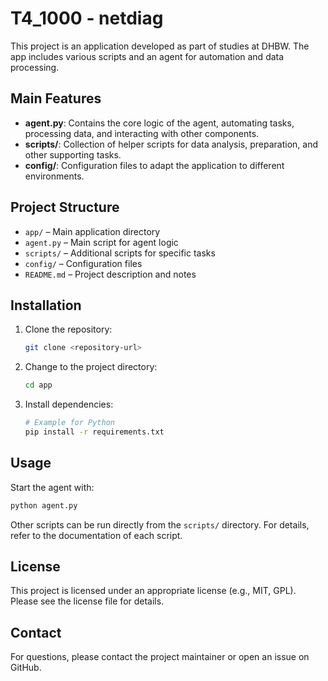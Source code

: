 # T4_1000 - netdiag
This project is an application developed as part of studies at DHBW. The app includes various scripts and an agent for automation and data processing.

## Main Features

- **agent.py**: Contains the core logic of the agent, automating tasks, processing data, and interacting with other components.
- **scripts/**: Collection of helper scripts for data analysis, preparation, and other supporting tasks.
- **config/**: Configuration files to adapt the application to different environments.

## Project Structure

- `app/` – Main application directory
- `agent.py` – Main script for agent logic
- `scripts/` – Additional scripts for specific tasks
- `config/` – Configuration files
- `README.md` – Project description and notes

## Installation

1. Clone the repository:
    ```bash
    git clone <repository-url>
    ```
2. Change to the project directory:
    ```bash
    cd app
    ```
3. Install dependencies:
    ```bash
    # Example for Python
    pip install -r requirements.txt
    ```

## Usage

Start the agent with:
```bash
python agent.py
```
Other scripts can be run directly from the `scripts/` directory. For details, refer to the documentation of each script.

## License

This project is licensed under an appropriate license (e.g., MIT, GPL). Please see the license file for details.

## Contact

For questions, please contact the project maintainer or open an issue on GitHub.
